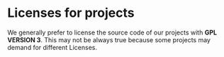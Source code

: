 # Licenses for projects
We generally prefer to license the source code of our projects
with **GPL VERSION 3**. This may not be always true because some
projects may demand for different Licenses.
